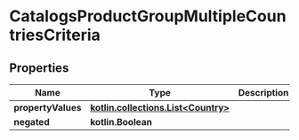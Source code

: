 
# CatalogsProductGroupMultipleCountriesCriteria

## Properties
| Name | Type | Description | Notes |
| ------------ | ------------- | ------------- | ------------- |
| **propertyValues** | [**kotlin.collections.List&lt;Country&gt;**](Country.md) |  |  |
| **negated** | **kotlin.Boolean** |  |  [optional] |



